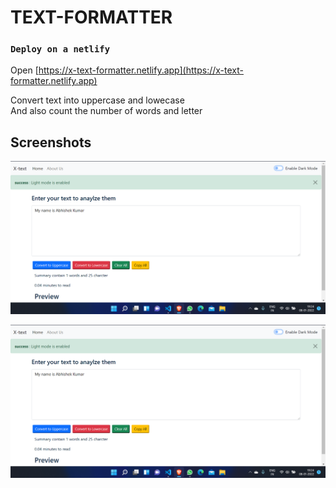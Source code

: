 # TEXT-FORMATTER


### `Deploy on a netlify`

Open [https://x-text-formatter.netlify.app](https://x-text-formatter.netlify.app) 

Convert text into uppercase and lowecase\
And also count the number of words and letter

## Screenshots

![App Screenshot](https://github.com/A158-debug/React-Text-Formatter/blob/master/Images/Screenshot%202022-01-08%20192422.png)

![App Screenshot](https://github.com/A158-debug/React-Text-Formatter/blob/master/Images/Screenshot%202022-01-08%20192422.png)
